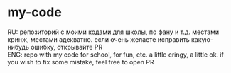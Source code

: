# my-code
RU: репозиторий с моими кодами для школы, по фану и т.д. местами кринж, местами адекватно. если очень желаете исправить какую-нибудь ошибку, открывайте PR  
ENG: repo with my code for school, for fun, etc. a little cringy, a little ok. if you wish to fix some mistake, feel free to open PR
